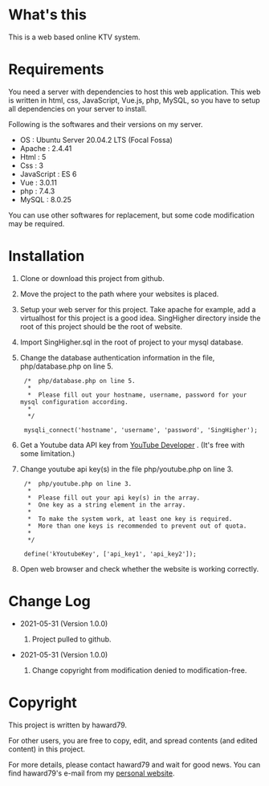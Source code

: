 
# What's this
This is a web based online KTV system.


# Requirements
You need a server with dependencies to host this web application.
This web is written in html, css, JavaScript, Vue.js, php, MySQL, so you have to setup all dependencies on your server to install.

Following is the softwares and their versions on my server.
- OS : Ubuntu Server 20.04.2 LTS (Focal Fossa)
- Apache : 2.4.41
- Html : 5
- Css : 3
- JavaScript : ES 6
- Vue : 3.0.11
- php : 7.4.3
- MySQL : 8.0.25

You can use other softwares for replacement, but some code modification may be required.


# Installation
1. Clone or download this project from github.
2. Move the project to the path where your websites is placed.
3. Setup your web server for this project. Take apache for example, add a virtualhost for this project is a good idea. SingHigher directory inside the root of this project should be the root of website.
4. Import SingHigher.sql in the root of project to your mysql database.
5. Change the database authentication information in the file, php/database.php on line 5.

        /*  php/database.php on line 5.
         *
         *  Please fill out your hostname, username, password for your mysql configuration according.
         *
         */

        mysqli_connect('hostname', 'username', 'password', 'SingHigher');

6. Get a Youtube data API key from [YouTube Developer](https://developers.google.com/youtube/v3/) . (It's free with some limitation.)
7. Change youtube api key(s) in the file php/youtube.php on line 3.

        /*  php/youtube.php on line 3.
         *
         *  Please fill out your api key(s) in the array.
         *  One key as a string element in the array.
         *
         *  To make the system work, at least one key is required.
         *  More than one keys is recommended to prevent out of quota.
         *
         */

        define('kYoutubeKey', ['api_key1', 'api_key2']);

8. Open web browser and check whether the website is working correctly.


# Change Log
- 2021-05-31 (Version 1.0.0)
    1. Project pulled to github.

- 2021-05-31 (Version 1.0.0)
    1. Change copyright from modification denied to modification-free.


# Copyright
This project is written by haward79.

For other users, you are free to copy, edit, and spread contents (and edited content) in this project.

For more details, please contact haward79 and wait for good news.
You can find haward79's e-mail from my [personal website](https://www.haward79.tw/).

